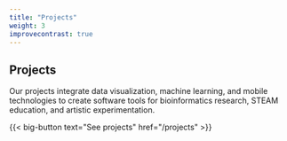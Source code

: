 ```yaml
---
title: "Projects"
weight: 3
improvecontrast: true
---
```


## Projects

Our projects integrate data visualization, machine learning, and mobile technologies to create software tools for bioinformatics research, STEAM education, and artistic experimentation.

{{< big-button text="See projects" href="/projects" >}}
